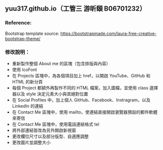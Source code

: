 ## yuu317.github.io（工管三 游昕頤 B06701232）
### Reference:
Bootstrap template source: https://bootstrapmade.com/laura-free-creative-bootstrap-theme/
</br>
### 修改說明：
* 重新製作整個 About me 的區塊（包含排版與內容）
* 使用 IcoFont 
* 在 Projects 區塊中，為各個項目加上 href，以開啟 YouTube、GitHub 和 HTML 的新分頁
* 每個 Project 都額外再製作不同的 HTML 檔案，加入圖檔，並使用 class 選擇器以及 style 決定元素大小與其絕對位置
* 在 Social Profiles 中，加上個人 GitHub、Facebook、Instragram，以及 LinkedIn 的連結
* 在 Contact Me 區塊中，使用 mailto，使連結直接開啟瀏覽器預設的郵件軟體來寄信
* 在 Contact Me 區塊中，使用電話連結格式 tel
* 將外部連結皆改為另外開啟新視窗
* 更改欄位尺寸以及部分版型、自適應調整
* 更改圖片並調整大小
